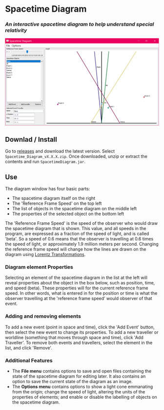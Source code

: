 # Spacetime Diagram
### ***An interactive spacetime diagram to help understand special relativity***

![Example Spacetime grpah](doc/demo.png)

## Downlad / Install
Go to [releases](https://github.com/JEElsner/Spacetime_Diagram/releases/) and download the latest version. Select `Spacetime_Diagram_vX.X.X.zip`. Once downloaded, unzip or extract the contents and run `SpacetimeDiagram.jar`.

## Use
The diagram window has four basic parts:
* The spacetime diagram itself on the right
* The 'Reference Frame Speed' on the top left
* The list of objects in the spacetime diagram on the middle left
* The properties of the selected object on the bottom left

The 'Reference Frame Speed' is the speed of the observer who would draw the spacetime diagram that is shown. This value, and all speeds in the program, are expressed as a fraction of the speed of light, and is called 'beta'. So a speed of 0.6 means that the observer is travelling at 0.6 times the speed of light, or approximately 1.9 million meters per second. Changing the reference frame speed will change how the lines are drawn on the diagram using [Lorentz Transformations](https://en.wikipedia.org/wiki/Lorentz_transformation).

### Diagram element Properties
Selecting an element of the spacetime diagram in the list at the left will reveal properties about the object in the box below, such as position, time, and speed (beta). These properties will for the current reference frame speed. In other words, what is entered in for the position or time is what the observer travelling at the 'reference frame speed' would observer of that event.

### Adding and removing elements
To add a new event (point in space and time), click the 'Add Event' button, then select the new event to change its properties. To add a new traveller or worldline (something that moves through space and time), click 'Add Traveller'. To remove both events and travellers, select the element in the list, and click 'Remove'.

### Additional Features
* The **File menu** contains options to save and open files containing the state of the spacetime diagram for editing later. It also contains an option to save the current state of the diagram as an image.
* The **Options menu** contains options to show a light cone emmanating from the origin; change the speed of light, altering the units of the properties of elements; and enable or disable the labelling of objects on the spacetime diagram.
